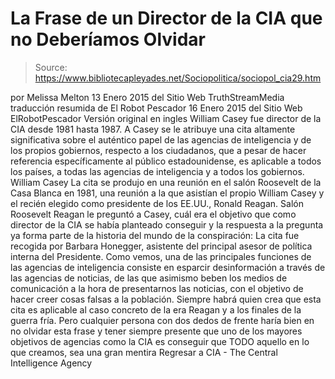 # La Frase de un Director de la CIA que no Deberíamos Olvidar

> Source: https://www.bibliotecapleyades.net/Sociopolitica/sociopol_cia29.htm

por Melissa Melton
13 Enero 2015
del Sitio Web TruthStreamMedia
traducción resumida de El Robot Pescador
16 Enero 2015
del Sitio Web ElRobotPescador
Versión original en ingles
William Casey fue director de la CIA desde 1981 hasta 1987. A Casey se le atribuye una cita altamente significativa sobre el auténtico papel de las agencias de inteligencia y de los propios gobiernos, respecto a los ciudadanos, que a pesar de hacer referencia específicamente al público estadounidense, es aplicable a todos los países, a todas las agencias de inteligencia y a todos los gobiernos.
William Casey
La cita se produjo en una reunión en el salón Roosevelt de la Casa Blanca en 1981, una reunión a la que asistían el propio William Casey y el recién elegido como presidente de los EE.UU., Ronald Reagan.
Salón Roosevelt
Reagan le preguntó a Casey, cuál era el objetivo que como director de la CIA se había planteado conseguir y la respuesta a la pregunta ya forma parte de la historia del mundo de la conspiración:
La cita fue recogida por Barbara Honegger, asistente del principal asesor de política interna del Presidente. Como vemos, una de las principales funciones de las agencias de inteligencia consiste en esparcir desinformación a través de las agencias de noticias, de las que asimismo beben los medios de comunicación a la hora de presentarnos las noticias, con el objetivo de hacer creer cosas falsas a la población. Siempre habrá quien crea que esta cita es aplicable al caso concreto de la era Reagan y a los finales de la guerra fría. Pero cualquier persona con dos dedos de frente haría bien en no olvidar esta frase y tener siempre presente que uno de los mayores objetivos de agencias como la CIA es conseguir que TODO aquello en lo que creamos, sea una gran mentira
Regresar a CIA - The Central Intelligence Agency
